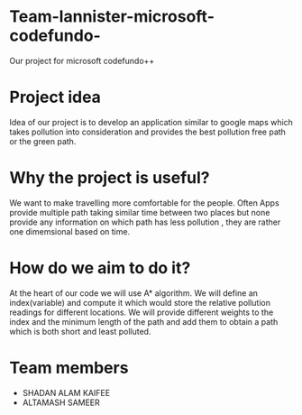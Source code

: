 # Team-lannister-microsoft-codefundo-
Our project for microsoft codefundo++

# Project idea
Idea of our project is to develop an application similar to google maps which takes pollution into consideration and provides the best pollution free path or the green path.

# Why the project is useful?
We want to make travelling more comfortable for the people. Often Apps provide multiple path taking similar time between two places but none provide any information on which path has less pollution , they are rather one dimemsional based on time.

# How do we aim to do it?
At the heart of our code we will use A* algorithm.
We will define an index(variable) and compute it which would store the relative pollution readings for different locations.
We will provide different weights to the index and the minimum length of the path and add them to obtain a path which is both short and least polluted.

# Team members
 - SHADAN ALAM KAIFEE
  - ALTAMASH SAMEER
 
